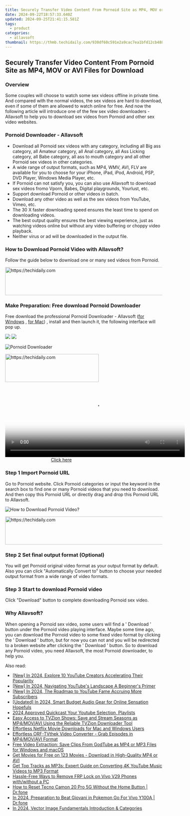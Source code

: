 ```yaml
---
title: Securely Transfer Video Content From Pornoid Site as MP4, MOV or AVI Files for Download
date: 2024-09-22T18:57:33.640Z
updated: 2024-09-25T21:41:15.581Z
tags:
  - product
categories:
  - allavsoft
thumbnail: https://thmb.techidaily.com/930df60c591e2a9cac7ea1bfd12cb488be55e4b8a96b142f6b85654b12ef9f8e.jpg
---
```


## Securely Transfer Video Content From Pornoid Site as MP4, MOV or AVI Files for Download

### Overview

Some couples will choose to watch some sex videos offline in private time. And compared with the normal videos, the sex videos are hard to download, even if some of them are allowed to watch online for free. And now the following article will introduce one of the few sex video downloaders - Allavsoft to help you to download sex videos from Pornoid and other sex video websites.

### Pornoid Downloader - Allavsoft

* Download all Pornoid sex videos with any category, including all Big ass category, all Amateur category, all Anal category, all Ass Licking category, all Babe category, all ass to mouth category and all other Pornoid sex videos in other categories.
* A wide range of output formats, such as MP4, WMV, AVI, FLV are available for you to choose for your iPhone, iPad, iPod, Android, PSP, DVD Player, Windows Media Player, etc.
* If Pornoid can not satisfy you, you can also use Allavsoft to download sex videos fromo Vporn, Babes, Digital playgrounds, Yourlust, etc.
* Support download Pornoid or other videos in batch.
* Download any other video as well as the sex videos from YouTube, Vimeo, etc.
* The 30 X faster downloading speed ensures the least time to spend on downloading videos.
* The best output quality ensures the best viewing experience, just as watching videos online but without any video buffering or choppy video playback.
* Neither virus or ad will be downloaded in the output file.

### How to Download Pornoid Video with Allavsoft?

Follow the guide below to download one or many sed videos from Pornoid.

<!-- affiliate ads begin -->
<a href="https://appsumo.8odi.net/c/5597632/2068416/7443" target="_top" id="2068416">
  <img src="//a.impactradius-go.com/display-ad/7443-2068416" border="0" alt="https://techidaily.com" width="728" height="90"/>
</a>
<img height="0" width="0" src="https://appsumo.8odi.net/i/5597632/2068416/7443" style="position:absolute;visibility:hidden;" border="0" />
<!-- affiliate ads end -->

### Make Preparation: Free download Pornoid Downloader

Free download the professional Pornoid Downloader - Allavsoft ([for Windows](https://tools.techidaily.com/allavsoft/products/) , [for Mac](https://tools.techidaily.com/allavsoft/products/)) , install and then launch it, the following interface will pop up.

[![](https://www.allavsoft.com/how-to/../images/how-to/free-download-win.jpg)](https://tools.techidaily.com/allavsoft/products/) [![](https://www.allavsoft.com/how-to/../images/how-to/free-download-mac.jpg)](https://tools.techidaily.com/allavsoft/products/)

![Pornoid Downloader](https://www.allavsoft.com/how-to/../images/allavsoft/screen-shot-600.jpg)

<!-- affiliate ads begin -->
<a href="https://aligracehair.sjv.io/c/5597632/2036481/19272" target="_top" id="2036481">
  <img src="//a.impactradius-go.com/display-ad/19272-2036481" border="0" alt="https://techidaily.com" width="300" height="90"/>
</a>
<img height="0" width="0" src="https://aligracehair.sjv.io/i/5597632/2036481/19272" style="position:absolute;visibility:hidden;" border="0" />
<!-- affiliate ads end -->

<!-- affiliate ads begin -->
<span id="1982508">
					<video width="576" height="240" style="cursor:pointer"
           poster="//a.impactradius-go.com/display-clicktoplayimage/1982508.png"
           onclick="if(!this.playClicked){this.play();this.setAttribute('controls',true);this.playClicked=true;}">
	   <source src="//a.impactradius-go.com/display-ad/22993-1982508">
	   <img src="//a.impactradius-go.com/display-clicktoplayimage/1982508.png" style="border: none; height: 100%; width: 100%; object-fit: contain">
	</video>
	<div style="width:360px;text-align:center"><a href="javascript:window.open(decodeURIComponent('https%3A%2F%2Fhomestyler.sjv.io%2Fc%2F5597632%2F1982508%2F22993'), '_blank');void(0);">Click here</a></div>
</span>
<img height="0" width="0" src="https://imp.pxf.io/i/5597632/1982508/22993" style="position:absolute;visibility:hidden;" border="0" />
<!-- affiliate ads end -->

### Step 1 Import Pornoid URL

Go to Pornoid website. Click Pornoid categories or input the keyword in the search box to find one or many Pornoid videos that you need to download. And then copy this Pornoid URL or directly drag and drop this Pornoid URL to Allavsoft.

![How to Download Pornoid Video?](https://www.allavsoft.com/how-to/../images/how-to/download-rtmp-video/download-rtmp-video.jpg)

<!-- affiliate ads begin -->
<a href="https://versadesk.pxf.io/c/5597632/1815679/21290" target="_top" id="1815679">
  <img src="//a.impactradius-go.com/display-ad/21290-1815679" border="0" alt="https://techidaily.com" width="728" height="90"/>
</a>
<img height="0" width="0" src="https://versadesk.pxf.io/i/5597632/1815679/21290" style="position:absolute;visibility:hidden;" border="0" />
<!-- affiliate ads end -->

### Step 2 Set final output format (Optional)

You will get Pornoid original video format as your output format by default. Also you can click "Automatically Convert to" button to choose your needed output format from a wide range of video formats.

### Step 3 Start to download Pornoid video

Click "Download" button to complete downloading Pornoid sex video.

### Why Allavsoft?

When opening a Pornoid sex video, some users will find a ' Download ' button under the Pornoid video playing interface. Maybe some time ago, you can download the Pornoid video to some fixed video format by clicking the ' Download ' button, but for now you can not and you will be redirected to a broken website after clicking the ' Download ' button. So to download any Pornoid video, you need Allavsoft, the most Pornoid downloader, to help you.

<ins class="adsbygoogle"
     style="display:block"
     data-ad-format="autorelaxed"
     data-ad-client="ca-pub-7571918770474297"
     data-ad-slot="1223367746"></ins>

<ins class="adsbygoogle"
     style="display:block"
     data-ad-client="ca-pub-7571918770474297"
     data-ad-slot="8358498916"
     data-ad-format="auto"
     data-full-width-responsive="true"></ins>

<span class="atpl-alsoreadstyle">Also read:</span>
<div><ul>
<li><a href="https://youtube-sure.techidaily.com/n-2024-explore-10-youtube-creators-accelerating-their-popularity/"><u>[New] In 2024, Explore 10 YouTube Creators Accelerating Their Popularity</u></a></li>
<li><a href="https://youtube-lab.techidaily.com/n-2024-navigating-youtubes-landscape-a-beginners-primer/"><u>[New] In 2024, Navigating YouTube's Landscape A Beginner's Primer</u></a></li>
<li><a href="https://youtube-data.techidaily.com/n-2024-the-roadmap-to-youtube-fame-accruing-more-subscribers/"><u>[New] In 2024, The Roadmap to YouTube Fame Accruing More Subscribers</u></a></li>
<li><a href="https://youtube-zero.techidaily.com/ed-in-2024-smart-budget-audio-gear-for-online-sensation-hopefuls/"><u>[Updated] In 2024, Smart Budget Audio Gear for Online Sensation Hopefuls</u></a></li>
<li><a href="https://youtube-stream.techidaily.com/2024-approved-quickcast-your-youtube-selection-playlists/"><u>2024 Approved Quickcast Your Youtube Selection, Playlists</u></a></li>
<li><a href="https://discover-cheats.techidaily.com/easy-access-to-tvzion-shows-save-and-stream-seasons-as-mp4movavi-using-the-reliable-tvzion-downloader-tool/"><u>Easy Access to TVZion Shows: Save and Stream Seasons as MP4/MOV/AVI Using the Reliable TVZion Downloader Tool</u></a></li>
<li><a href="https://discover-cheats.techidaily.com/effortless-netflix-movie-downloads-for-mac-and-windows-users/"><u>Effortless Netflix Movie Downloads for Mac and Windows Users</u></a></li>
<li><a href="https://discover-cheats.techidaily.com/effortless-orf-tvthek-video-converter-grab-episodes-in-mp4movavi-format/"><u>Effortless ORF-TVthek Video Converter - Grab Episodes in MP4/MOV/AVI Format</u></a></li>
<li><a href="https://discover-cheats.techidaily.com/free-video-extraction-save-clips-from-godtube-as-mp4-or-mp3-files-for-windows-and-macos/"><u>Free Video Extraction: Save Clips From GodTube as MP4 or MP3 Files for Windows and macOS</u></a></li>
<li><a href="https://discover-cheats.techidaily.com/get-movies-for-free-on-123-movies-download-in-high-quality-mp4-or-avi/"><u>Get Movies for Free on 123 Movies - Download in High-Quality MP4 or AVI</u></a></li>
<li><a href="https://discover-cheats.techidaily.com/get-top-tracks-as-mp3s-expert-guide-on-converting-4k-youtube-music-videos-to-mp3-format/"><u>Get Top Tracks as MP3s: Expert Guide on Converting 4K YouTube Music Videos to MP3 Format</u></a></li>
<li><a href="https://bypass-frp.techidaily.com/hassle-free-ways-to-remove-frp-lock-on-vivo-v29-phones-withwithout-a-pc-by-drfone-android/"><u>Hassle-Free Ways to Remove FRP Lock on Vivo V29 Phones with/without a PC</u></a></li>
<li><a href="https://techidaily.com/how-to-reset-tecno-camon-20-pro-5g-without-the-home-button-drfone-by-drfone-reset-android-reset-android/"><u>How to Reset Tecno Camon 20 Pro 5G Without the Home Button | Dr.fone</u></a></li>
<li><a href="https://change-location.techidaily.com/in-2024-preparation-to-beat-giovani-in-pokemon-go-for-vivo-y100a-drfone-by-drfone-virtual-android/"><u>In 2024, Preparation to Beat Giovani in Pokemon Go For Vivo Y100A | Dr.fone</u></a></li>
<li><a href="https://fox-glue.techidaily.com/in-2024-vector-image-fundamentals-introduction-and-categories/"><u>In 2024, Vector Image Fundamentals Introduction & Categories</u></a></li>
</ul></div>

